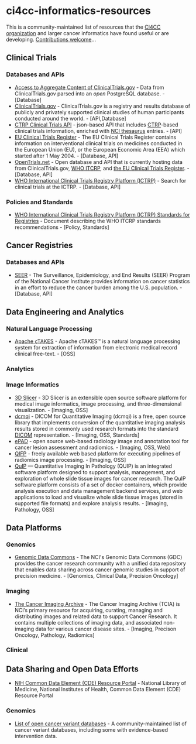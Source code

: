# ci4cc-informatics-resources

This is a community-maintained list of resources that the [CI4CC organization](ci4cc.org) and larger cancer informatics have found useful or are developing. [Contributions welcome](CONTRIBUTING.md)...

## Clinical Trials

### Databases and APIs

- [Access to Aggregate Content of ClinicalTrials.gov](https://aact-prod.herokuapp.com/) - Data from ClinicalTrials.gov parsed into an *open* PostgreSQL database. - [Database]
- [ClinicalTrials.gov](https://clinicaltrials.gov) - ClinicalTrials.gov is a registry and results database of publicly and privately supported clinical studies of human participants conducted around the world. - [API,Database]
- [CTRP Clinical Trials API](https://clinicaltrialsapi.cancer.gov) - json-based API that includes [CTRP](https://www.cancer.gov/about-nci/organization/ccct/ctrp)-based clinical trials information, enriched with [NCI thesaurus](https://ncit.nci.nih.gov/) entries. - [API]
- [EU Clinical Trials Register](https://www.clinicaltrialsregister.eu/) - The EU Clinical Trials Register contains information on interventional clinical trials on medicines conducted in the European Union (EU), or the European Economic Area (EEA) which started after 1 May 2004. - [Database, API]
- [OpenTrials.net](https://opentrials.net/) - Open database and API that is currently hosting data from ClinicalTrials.gov, [WHO ITCRP](http://www.who.int/ictrp/), and [the EU Clinical Trials Register](https://www.clinicaltrialsregister.eu/). - [Database, API]
- [WHO International Clinical Trials Registry Platform (ICTRP)](http://apps.who.int/trialsearch/Default.aspx) - Search for clinical trials at the ICTRP. - [Database, API] 

### Policies and Standards

- [WHO International Clinical Trials Registry Platform (ICTRP) Standards for Registries](http://www.who.int/iris/bitstream/10665/76705/1/9789241504294_eng.pdf?ua=1) - Document describing the WHO ITCRP standards recommendations - [Policy, Standards]

## Cancer Registries

### Databases and APIs

- [SEER](https://seer.cancer.gov) - The Surveillance, Epidemiology, and End Results (SEER) Program of the National Cancer Institute provides information on cancer statistics in an effort to reduce the cancer burden among the U.S. population. - [Database, API]

## Data Engineering and Analytics

### Natural Language Processing

- [Apache cTAKES](http://ctakes.apache.org/) - Apache cTAKES™ is a natural language processing system for extraction of information from electronic medical record clinical free-text. - [OSS]

### Analytics

### Image Informatics

- [3D Slicer](http://slicer.org) - 3D Slicer is an extensible open source software platform for medical image informatics, image processing, and three-dimensional visualization. - [Imaging, OSS]
- [dcmqi](https://github.com/QIICR/dcmqi) - DICOM for Quantitative Imaging (dcmqi)  is a free, open source library that implements conversion of the quantitative imaging analysis results stored in commonly used research formats into the standard [DICOM](http://dicom.nema.org/Dicom/about-DICOM.html) representation. - [Imaging, OSS, Standards]
- [ePAD](http://epad.stanford.edu) - open source web-based radiology image and annotation tool for cancer lesion assessment and radiomics. - [Imaging, OSS, Web]
- [QIFP](http://qifp.stanford.edu) - freely available web based platform for executing pipelines of radiomics image processing. - [Imaging, OSS]
- [QuIP](https://sbu-bmi.github.io/quip_distro/) — Quantitative Imaging In Pathology (QUIP) is an integrated software platform designed to support analysis, management, and exploration of whole slide tissue images for cancer research. The QuIP software platform consists of a set of docker containers, which provide analysis execution and data management backend services, and web applications to load and visualize whole slide tissue images (stored in supported file formats)  and explore analysis results. - [Imaging, Pathology, OSS]

## Data Platforms

### Genomics
- [Genomic Data Commons](https://portal.gdc.cancer.gov) - The NCI's Genomic Data Commons (GDC) provides the cancer research community with a unified data repository that enables data sharing across cancer genomic studies in support of precision medicine. - [Genomics, Clinical Data, Precision Oncology]

### Imaging
- [The Cancer Imaging Archive](https://cancerimagingarchive.net) - The Cancer Imaging Archive (TCIA) is NCI’s primary resource for acquiring, curating, managing and distributing images and related data to support Cancer Research. It contains multiple collections of imaging data, and associated non-imaging data for various cancer disease sites. - [Imaging, Precison Oncology, Pathology, Radiomics]

### Clinical

## Data Sharing and Open Data Efforts
- [NIH Common Data Element (CDE) Resource Portal](https://www.nlm.nih.gov/cde/) - National Library of Medicine, National Institutes of Health, Common Data Element (CDE) Resource Portal

### Genomics

- [List of open cancer variant databases](https://github.com/seandavi/awesome-cancer-variant-databases) - A community-maintained list of cancer variant databases, including some with evidence-based intervention data.

